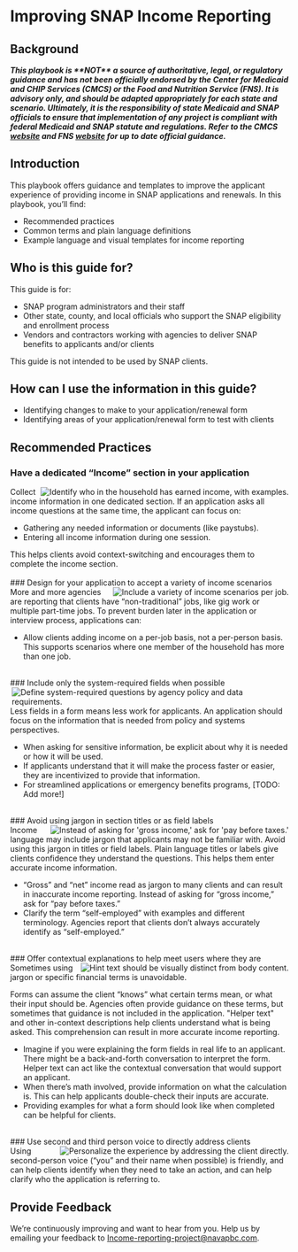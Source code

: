 # Improving SNAP Income Reporting

## Background

**_This playbook is \*\*NOT\*\* a source of authoritative, legal, or regulatory guidance and has not been officially endorsed by the Center for Medicaid and CHIP Services (CMCS) or the Food and Nutrition Service (FNS). It is advisory only, and should be adapted appropriately for each state and scenario. Ultimately, it is the responsibility of state Medicaid and SNAP officials to ensure that implementation of any project is compliant with federal Medicaid and SNAP statute and regulations. Refer to the CMCS [website](https://www.medicaid.gov/medicaid/index.html) and FNS [website](https://www.fns.usda.gov/snap/supplemental-nutrition-assistance-program) for up to date official guidance._**

## Introduction

This playbook offers guidance and templates to improve the applicant experience of providing income in SNAP applications and renewals. In this playbook, you’ll find:

* Recommended practices
* Common terms and plain language definitions
* Example language and visual templates for income reporting

## Who is this guide for?

This guide is for:

* SNAP program administrators and their staff
* Other state, county, and local officials who support the SNAP eligibility and enrollment process
* Vendors and contractors working with agencies to deliver SNAP benefits to applicants and/or clients

This guide is not intended to be used by SNAP clients.

## How can I use the information in this guide?

* Identifying changes to make to your application/renewal form
* Identifying areas of your application/renewal form to test with clients

## Recommended Practices

### Have a dedicated “Income” section in your application

<div class="section">
  <img class="example" align="right" src="./images/dedicatedIncome.png"
    alt="Identify who in the household has earned income, with examples." />
  Collect income information in one dedicated section. If an application asks all income questions at the same time, the applicant can focus on:
  <ul>
    <li>Gathering any needed information or documents (like paystubs).</li>
    <li>Entering all income information during one session.</li>
  </ul>
  This helps clients avoid context-switching and encourages them to complete the income section.
</div>

<br/>
### Design for your application to accept a variety of income scenarios
<div class="section">
  <img class="example" align="right" src="./images/incomeVariety.png"
    alt="Include a variety of income scenarios per job." />
  More and more agencies are reporting that clients have “non-traditional” jobs, like gig work or multiple part-time jobs. To prevent burden later in the application or interview process, applications can:
  <ul>
    <li>Allow clients adding income on a per-job basis, not a per-person basis. This supports scenarios where one member of the household has more than one job.</li>
  </ul>
</div>

<br/>
### Include only the system-required fields when possible
<div class="section">
  <img class="example" align="right" src="./images/minimalFields.png"
    alt="Define system-required questions by agency policy and data requirements." />
  Less fields in a form means less work for applicants. An application should focus on the information that is needed from policy and systems perspectives.
  <ul>
    <li>When asking for sensitive information, be explicit about why it is needed or how it will be used.</li>
    <li>If applicants understand that it will make the process faster or easier, they are incentivized to provide that information.</li>
    <li>For streamlined applications or emergency benefits programs, [TODO: Add more!]</li>
  </ul>
</div>

<br/>
### Avoid using jargon in section titles or as field labels
<div class="section">
  <img class="example" align="right" src="./images/noJargon.png"
    alt="Instead of asking for 'gross income,' ask for 'pay before taxes.'" />
  Income language may include jargon that applicants may not be familiar with. Avoid using this jargon in titles or field labels. Plain language titles or labels give clients confidence they understand the questions. This helps them enter accurate income information.
  <ul>
    <li>“Gross” and “net” income read as jargon to many clients and can result in inaccurate income reporting. Instead of asking for “gross income,” ask for “pay before taxes.”</li>
    <li>Clarify the term “self-employed” with examples and different terminology. Agencies report that clients don’t always accurately identify as “self-employed.”</li>
  </ul>
</div>

<br/>
### Offer contextual explanations to help meet users where they are
<div class="section">
  <img class="example" align="right" src="./images/contextClues.png"
    alt="Hint text should be visually distinct from body content." />
  Sometimes using jargon or specific financial terms is unavoidable.

  Forms can assume the client “knows” what certain terms mean, or what their input should be. Agencies often provide guidance on these terms, but sometimes that guidance is not included in the application. "Helper text" and other in-context descriptions help clients understand what is being asked. This comprehension can result in more accurate income reporting.
  <ul>
    <li>Imagine if you were explaining the form fields in real life to an applicant. There might be a back-and-forth conversation to interpret the form. Helper text can act like the contextual conversation that would support an applicant.</li>
    <li>When there’s math involved, provide information on what the calculation is. This can help applicants double-check their inputs are accurate.</li>
    <li>Providing examples for what a form should look like when completed can be helpful for clients.</li>
  </ul>
</div>

<br/>
### Use second and third person voice to directly address clients
<div class="section">
  <img class="example" align="right" src="./images/useProperPerson.png"
    alt="Personalize the experience by addressing the client directly." />
  Using second-person voice (“you” and their name when possible) is friendly, and can help clients identify when they need to take an action, and can help clarify who the application is referring to.
</div>

## Provide Feedback

We’re continuously improving and want to hear from you. Help us by emailing your feedback to <a href="mailto:Income-reporting-project@navapbc.com">Income-reporting-project@navapbc.com</a>.
